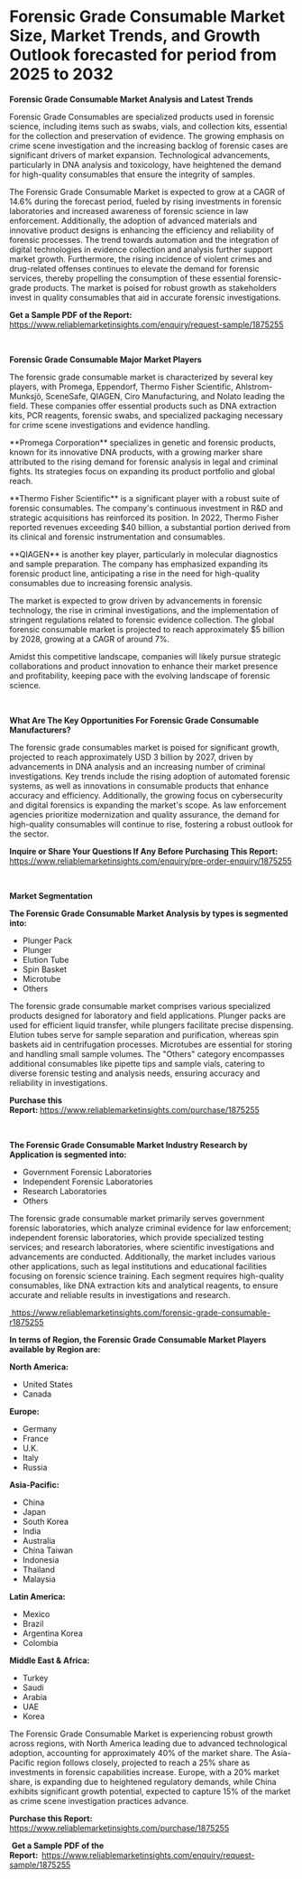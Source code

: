 <p><h1>Forensic Grade Consumable Market Size, Market Trends, and Growth Outlook forecasted for period from 2025 to 2032</h1></p><p><strong>Forensic Grade Consumable Market Analysis and Latest Trends</strong></p>
<p><p>Forensic Grade Consumables are specialized products used in forensic science, including items such as swabs, vials, and collection kits, essential for the collection and preservation of evidence. The growing emphasis on crime scene investigation and the increasing backlog of forensic cases are significant drivers of market expansion. Technological advancements, particularly in DNA analysis and toxicology, have heightened the demand for high-quality consumables that ensure the integrity of samples.</p><p>The Forensic Grade Consumable Market is expected to grow at a CAGR of 14.6% during the forecast period, fueled by rising investments in forensic laboratories and increased awareness of forensic science in law enforcement. Additionally, the adoption of advanced materials and innovative product designs is enhancing the efficiency and reliability of forensic processes. The trend towards automation and the integration of digital technologies in evidence collection and analysis further support market growth. Furthermore, the rising incidence of violent crimes and drug-related offenses continues to elevate the demand for forensic services, thereby propelling the consumption of these essential forensic-grade products. The market is poised for robust growth as stakeholders invest in quality consumables that aid in accurate forensic investigations.</p></p>
<p><strong>Get a Sample PDF of the Report:&nbsp;</strong> <a href="https://www.reliablemarketinsights.com/enquiry/request-sample/1875255?utm_campaign=3567&utm_medium=2&utm_source=Github&utm_content=ia&utm_term=14042025&utm_id=forensic-grade-consumable">https://www.reliablemarketinsights.com/enquiry/request-sample/1875255</a></p>
<p>&nbsp;</p>
<p><strong>Forensic Grade Consumable Major Market Players</strong></p>
<p><p>The forensic grade consumable market is characterized by several key players, with Promega, Eppendorf, Thermo Fisher Scientific, Ahlstrom-Munksjö, SceneSafe, QIAGEN, Ciro Manufacturing, and Nolato leading the field. These companies offer essential products such as DNA extraction kits, PCR reagents, forensic swabs, and specialized packaging necessary for crime scene investigations and evidence handling.</p><p>**Promega Corporation** specializes in genetic and forensic products, known for its innovative DNA products, with a growing marker share attributed to the rising demand for forensic analysis in legal and criminal fights. Its strategies focus on expanding its product portfolio and global reach.</p><p>**Thermo Fisher Scientific** is a significant player with a robust suite of forensic consumables. The company's continuous investment in R&D and strategic acquisitions has reinforced its position. In 2022, Thermo Fisher reported revenues exceeding $40 billion, a substantial portion derived from its clinical and forensic instrumentation and consumables.</p><p>**QIAGEN** is another key player, particularly in molecular diagnostics and sample preparation. The company has emphasized expanding its forensic product line, anticipating a rise in the need for high-quality consumables due to increasing forensic analysis.</p><p>The market is expected to grow driven by advancements in forensic technology, the rise in criminal investigations, and the implementation of stringent regulations related to forensic evidence collection. The global forensic consumable market is projected to reach approximately $5 billion by 2028, growing at a CAGR of around 7%.</p><p>Amidst this competitive landscape, companies will likely pursue strategic collaborations and product innovation to enhance their market presence and profitability, keeping pace with the evolving landscape of forensic science.</p></p>
<p>&nbsp;</p>
<p><strong>What Are The Key Opportunities For Forensic Grade Consumable Manufacturers?</strong></p>
<p><p>The forensic grade consumables market is poised for significant growth, projected to reach approximately USD 3 billion by 2027, driven by advancements in DNA analysis and an increasing number of criminal investigations. Key trends include the rising adoption of automated forensic systems, as well as innovations in consumable products that enhance accuracy and efficiency. Additionally, the growing focus on cybersecurity and digital forensics is expanding the market's scope. As law enforcement agencies prioritize modernization and quality assurance, the demand for high-quality consumables will continue to rise, fostering a robust outlook for the sector.</p></p>
<p><strong>Inquire or Share Your Questions If Any Before Purchasing This Report:</strong> <a href="https://www.reliablemarketinsights.com/enquiry/pre-order-enquiry/1875255?utm_campaign=3567&utm_medium=2&utm_source=Github&utm_content=ia&utm_term=14042025&utm_id=forensic-grade-consumable">https://www.reliablemarketinsights.com/enquiry/pre-order-enquiry/1875255</a></p>
<p>&nbsp;</p>
<p><strong>Market Segmentation</strong></p>
<p><strong>The Forensic Grade Consumable Market Analysis by types is segmented into:</strong></p>
<p><ul><li>Plunger Pack</li><li>Plunger</li><li>Elution Tube</li><li>Spin Basket</li><li>Microtube</li><li>Others</li></ul></p>
<p><p>The forensic grade consumable market comprises various specialized products designed for laboratory and field applications. Plunger packs are used for efficient liquid transfer, while plungers facilitate precise dispensing. Elution tubes serve for sample separation and purification, whereas spin baskets aid in centrifugation processes. Microtubes are essential for storing and handling small sample volumes. The "Others" category encompasses additional consumables like pipette tips and sample vials, catering to diverse forensic testing and analysis needs, ensuring accuracy and reliability in investigations.</p></p>
<p><strong>Purchase this Report:&nbsp;</strong><a href="https://www.reliablemarketinsights.com/purchase/1875255?utm_campaign=3567&utm_medium=2&utm_source=Github&utm_content=ia&utm_term=14042025&utm_id=forensic-grade-consumable">https://www.reliablemarketinsights.com/purchase/1875255</a></p>
<p>&nbsp;</p>
<p><strong>The Forensic Grade Consumable Market Industry Research by Application is segmented into:</strong></p>
<p><ul><li>Government Forensic Laboratories</li><li>Independent Forensic Laboratories</li><li>Research Laboratories</li><li>Others</li></ul></p>
<p><p>The forensic grade consumable market primarily serves government forensic laboratories, which analyze criminal evidence for law enforcement; independent forensic laboratories, which provide specialized testing services; and research laboratories, where scientific investigations and advancements are conducted. Additionally, the market includes various other applications, such as legal institutions and educational facilities focusing on forensic science training. Each segment requires high-quality consumables, like DNA extraction kits and analytical reagents, to ensure accurate and reliable results in investigations and research.</p></p>
<p><a href="https://www.reliablemarketinsights.com/forensic-grade-consumable-r1875255?utm_campaign=3567&utm_medium=2&utm_source=Github&utm_content=ia&utm_term=14042025&utm_id=forensic-grade-consumable">&nbsp;https://www.reliablemarketinsights.com/forensic-grade-consumable-r1875255</a></p>
<p><strong>In terms of Region, the Forensic Grade Consumable Market Players available by Region are:</strong></p>
<p>
    <p> <strong> North America: </strong>
        <ul>
            <li>United States</li>
            <li>Canada</li>
        </ul>
        </p> 
    <p> <strong> Europe: </strong>
        <ul>
            <li>Germany</li>
            <li>France</li>
            <li>U.K.</li>
            <li>Italy</li>
            <li>Russia</li>
        </ul>
        </p> 
    <p> <strong> Asia-Pacific: </strong>
        <ul>
            <li>China</li>
            <li>Japan</li>
            <li>South Korea</li>
            <li>India</li>
            <li>Australia</li>
            <li>China Taiwan</li>
            <li>Indonesia</li>
            <li>Thailand</li>
            <li>Malaysia</li>
        </ul>
        </p> 
    <p> <strong> Latin America: </strong>
        <ul>
            <li>Mexico</li>
            <li>Brazil</li>
            <li>Argentina Korea</li>
            <li>Colombia</li>
        </ul>
        </p> 
    <p> <strong> Middle East & Africa: </strong>
        <ul>
            <li>Turkey</li>
            <li>Saudi</li>
            <li>Arabia</li>
            <li>UAE</li>
            <li>Korea</li>
        </ul>
    </p>
    </p>
<p><p>The Forensic Grade Consumable Market is experiencing robust growth across regions, with North America leading due to advanced technological adoption, accounting for approximately 40% of the market share. The Asia-Pacific region follows closely, projected to reach a 25% share as investments in forensic capabilities increase. Europe, with a 20% market share, is expanding due to heightened regulatory demands, while China exhibits significant growth potential, expected to capture 15% of the market as crime scene investigation practices advance.</p></p>
<p><strong>Purchase this Report: </strong><a href="https://www.reliablemarketinsights.com/purchase/1875255?utm_campaign=3567&utm_medium=2&utm_source=Github&utm_content=ia&utm_term=14042025&utm_id=forensic-grade-consumable">https://www.reliablemarketinsights.com/purchase/1875255</a></p>
<p>&nbsp;<strong>Get a Sample PDF of the Report:&nbsp;&nbsp;</strong><a href="https://www.reliablemarketinsights.com/enquiry/request-sample/1875255?utm_campaign=3567&utm_medium=2&utm_source=Github&utm_content=ia&utm_term=14042025&utm_id=forensic-grade-consumable">https://www.reliablemarketinsights.com/enquiry/request-sample/1875255</a></p>
<p><strong></strong></p>
<p><p></p><p></p><p></p></p>